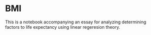 # BMI
This is a notebook accompanying an essay for analyzing determining factors to life expectancy using linear regeresion theory.
